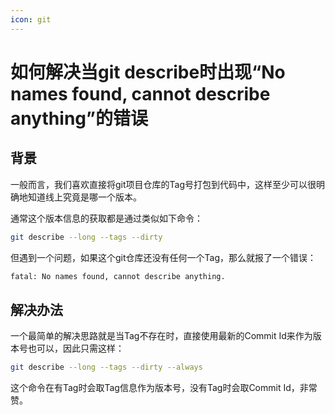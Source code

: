 ```yaml
---
icon: git
---
```


# 如何解决当git describe时出现“No names found, cannot describe anything”的错误

## 背景

一般而言，我们喜欢直接将git项目仓库的Tag号打包到代码中，这样至少可以很明确地知道线上究竟是哪一个版本。

通常这个版本信息的获取都是通过类似如下命令：

````bash
git describe --long --tags --dirty
````

但遇到一个问题，如果这个git仓库还没有任何一个Tag，那么就报了一个错误：

````bash
fatal: No names found, cannot describe anything.
````

## 解决办法
一个最简单的解决思路就是当Tag不存在时，直接使用最新的Commit Id来作为版本号也可以，因此只需这样：

````bash
git describe --long --tags --dirty --always
````

这个命令在有Tag时会取Tag信息作为版本号，没有Tag时会取Commit Id，非常赞。

